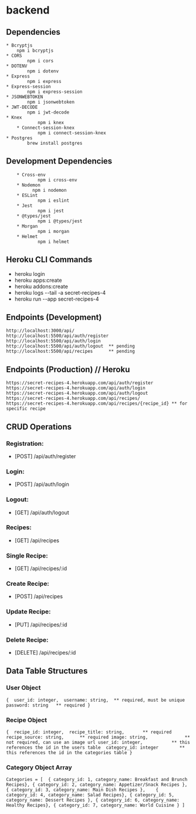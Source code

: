 # backend

## Dependencies
	* Bcryptjs
      	npm i bcryptjs
	* CORS
		  	npm i cors
    * DOTENV
		  	npm i dotenv
    * Express
		  	npm i express
    * Express-session
		  	npm i express-session
    * JSONWEBTOKEN
		  	npm i jsonwebtoken
    * JWT-DECODE
		  	npm i jwt-decode
    * Knex
				npm i knex
		* Connect-session-knex
				npm i connect-session-knex
    * Postgres
		  	brew install postgres

## Development Dependencies
		* Cross-env
				npm i cross-env
		* Nodemon
			  npm i nodemon
		* ESLint
				npm i eslint
		* Jest
				npm i jest
		* @types/jest
				npm i @types/jest
		* Morgan
				npm i morgan
		* Helmet
				npm i helmet

## Heroku CLI Commands
* heroku login 
* heroku apps:create 
* heroku addons:create 
* heroku logs --tail -a secret-recipes-4 
* heroku run --app secret-recipes-4

## Endpoints (Development)
	http://localhost:3000/api/
  	http://localhost:5500/api/auth/register
  	http://localhost:5500/api/auth/login
  	http://localhost:5500/api/auth/logout  ** pending
  	http://localhost:5500/api/recipes      ** pending

## Endpoints (Production) // Heroku
	https://secret-recipes-4.herokuapp.com/api/auth/register
	https://secret-recipes-4.herokuapp.com/api/auth/login
	https://secret-recipes-4.herokuapp.com/api/auth/logout
	https://secret-recipes-4.herokuapp.com/api/recipes/
	https://secret-recipes-4.herokuapp.com/api/recipes/{recipe_id} ** for specific recipe

## CRUD Operations

### Registration: 
* [POST] /api/auth/register

### Login: 
* [POST] /api/auth/login

### Logout: 
* [GET] /api/auth/logout      

### Recipes: 
* [GET] /api/recipes       

### Single Recipe: 
* [GET] /api/recipes/:id       

### Create Recipe: 
* [POST] /api/recipes       

### Update Recipe: 
* [PUT] /api/recipes/:id       

### Delete Recipe: 
* [DELETE] /api/recipes/:id       

## Data Table Structures

### User Object  
  `{ 
    user_id: integer, 
    username: string,  ** required, must be unique
    password: string   ** required
	}`

### Recipe Object
  `{ 
    recipe_id: integer, 
    recipe_title: string,       ** required
    recipe_source: string,      ** required
    image: string,              ** not required, can use an image url
    user_id: integer,           ** this references the id in the users table 
    category_id: integer        ** this references the id in the categories table
	}`

### Category Object Array
`Categories = [ 
	{ category_id: 1, category_name: Breakfast and Brunch Recipes},
	{ category_id: 2, category_name: Appetizer/Snack Recipes },
	{ category_id: 3, category_name: Main Dish Recipes },	
	{ category_id: 4, category_name: Salad Recipes},
	{ category_id: 5, category_name: Dessert Recipes },
	{ category_id: 6, category_name: Healthy Recipes},
	{ category_id: 7, category_name: World Cuisine }
]`
